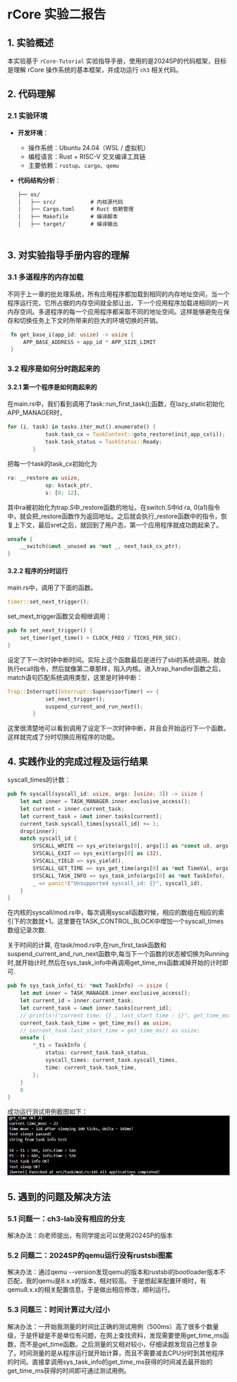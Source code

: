 # rCore 实验二报告

## 1. 实验概述
本实验基于 `rCore-Tutorial` 实验指导手册，使用的是2024SP的代码框架，目标是理解 rCore 操作系统的基本框架，并成功运行 `ch3` 相关代码。

## 2. 代码理解
### 2.1 实验环境
- **开发环境**：
  - 操作系统：Ubuntu 24.04（WSL / 虚拟机）
  - 编程语言：Rust + RISC-V 交叉编译工具链
  - 主要依赖：`rustup`、`cargo`、`qemu`

- **代码结构分析**：
  ```markdown
  ├── os/
  │   ├── src/           # 内核源代码
  │   ├── Cargo.toml     # Rust 依赖管理
  │   ├── Makefile       # 编译脚本
  │   ├── target/        # 编译输出



## 3. 对实验指导手册内容的理解
### 3.1 多道程序的内存加载
不同于上一章的批处理系统，所有应用程序都加载到相同的内存地址空间，当一个程序运行完，它所占据的内存空间就全部让出，下一个应用程序加载进相同的一片内存空间。多道程序的每一个应用程序都采取不同的地址空间。这样能够避免在保存和切换任务上下文时所带来的巨大的环境切换的开销。
```rust
 fn get_base_i(app_id: usize) -> usize {
     APP_BASE_ADDRESS + app_id * APP_SIZE_LIMIT
 }
```


### 3.2 程序是如何分时跑起来的
#### 3.2.1 第一个程序是如何跑起来的
在main.rs中，我们看到调用了task::run_first_task();函数，在lazy_static初始化APP_MANAGER时，
```rust
for (i, task) in tasks.iter_mut().enumerate() {
            task.task_cx = TaskContext::goto_restore(init_app_cx(i));
            task.task_status = TaskStatus::Ready;
        }
```
把每一个task的task_cx初始化为
```rust
ra: __restore as usize,
            sp: kstack_ptr,
            s: [0; 12],
```
其中ra被初始化为trap.S中_restore函数的地址。在switch.S中ld ra, 0(a1)指令中，就会把_restore函数作为返回地址。之后就会执行_restore函数中的指令，恢复上下文，最后sret之后，就回到了用户态，第一个应用程序就成功跑起来了。
```rust
unsafe {
    __switch(&mut _unused as *mut _, next_task_cx_ptr);
}
```


#### 3.2.2 程序的分时运行
main.rs中，调用了下面的函数。
```rust
timer::set_next_trigger();
```
set_mext_trigger函数又会相继调用：
```rust
pub fn set_next_trigger() {
    set_timer(get_time() + CLOCK_FREQ / TICKS_PER_SEC);
}
```
设定了下一次时钟中断时间。实际上这个函数最后是进行了sbi的系统调用。就会执行ecall指令，然后就像第二章那样，陷入内核。进入trap_handler函数之后，match语句匹配系统调用类型，这里是时钟中断：
```rust
Trap::Interrupt(Interrupt::SupervisorTimer) => {
            set_next_trigger();
            suspend_current_and_run_next();
        }
```
这里很清楚地可以看到调用了设定下一次时钟中断，并且会开始运行下一个函数。这样就完成了分时切换应用程序的功能。


## 4. 实践作业的完成过程及运行结果
syscall_times的计数：
```rust
pub fn syscall(syscall_id: usize, args: [usize; 3]) -> isize {
    let mut inner = TASK_MANAGER.inner.exclusive_access();
    let current = inner.current_task;
    let current_task = &mut inner.tasks[current];
    current_task.syscall_times[syscall_id] += 1;
    drop(inner);
    match syscall_id {
        SYSCALL_WRITE => sys_write(args[0], args[1] as *const u8, args[2]),
        SYSCALL_EXIT => sys_exit(args[0] as i32),
        SYSCALL_YIELD => sys_yield(),
        SYSCALL_GET_TIME => sys_get_time(args[0] as *mut TimeVal, args[1]),
        SYSCALL_TASK_INFO => sys_task_info(args[0] as *mut TaskInfo),
        _ => panic!("Unsupported syscall_id: {}", syscall_id),
    }
}
```
在内核的syscall/mod.rs中，每次调用syscall函数时候，相应的数组在相应的索引下的次数就+1。这里要在TASK_CONTROL_BLOCK中增加一个syscall_times数组记录次数.

关于时间的计算, 在task/mod.rs中,在run_first_task函数和suspend_current_and_run_next函数中,每当下一个函数的状态被切换为Running时,就开始计时,然后在sys_task_info中再调用get_time_ms函数减掉开始的计时即可.
```rust
pub fn sys_task_info(_ti: *mut TaskInfo) -> isize {
    let mut inner = TASK_MANAGER.inner.exclusive_access();
    let current_id = inner.current_task;
    let current_task = &mut inner.tasks[current_id];
    // println!("current time: {} , last_start_time : {}", get_time_ms(), current_task.last_start_time);    
    current_task.task_time = get_time_ms() as usize;
    // current_task.last_start_time = get_time_ms() as usize;
    unsafe {
        *_ti = TaskInfo {
            status: current_task.task_status,
            syscall_times: current_task.syscall_times,
            time: current_task.task_time,
        };
    }
    0
}
```


成功运行测试用例截图如下：
![示例图片](./images/output.png)

## 5. 遇到的问题及解决方法
### 5.1 问题一：ch3-lab没有相应的分支
解决办法：向老师提出，有同学提出可以使用2024SP的版本

### 5.2 问题二：2024SP的qemu运行没有rustsbi图案
解决办法：通过qemu --version发现qemu的版本和rustsbi的bootloader版本不匹配，我的qemu是8.x.x的版本，相对较高。
于是想起来配置环境时，有qemu8.x.x的相关配置信息，于是做出相应修改，顺利运行。

### 5.3 问题三：时间计算过大/过小
解决办法：一开始我测量的时间比正确的测试用例（500ms）高了很多个数量级，于是怀疑是不是单位有问题，在网上查找资料，发现需要使用get_time_ms函数，而不是get_time函数。之后测量的又相对较小，仔细读题发现自己想复杂了。时间测量的是从程序运行就开始计算，而且不需要减去CPU分时到其他程序的时间。直接拿调用sys_task_info的get_time_ms获得的时间减去最开始的get_time_ms获得的时间即可通过测试用例。